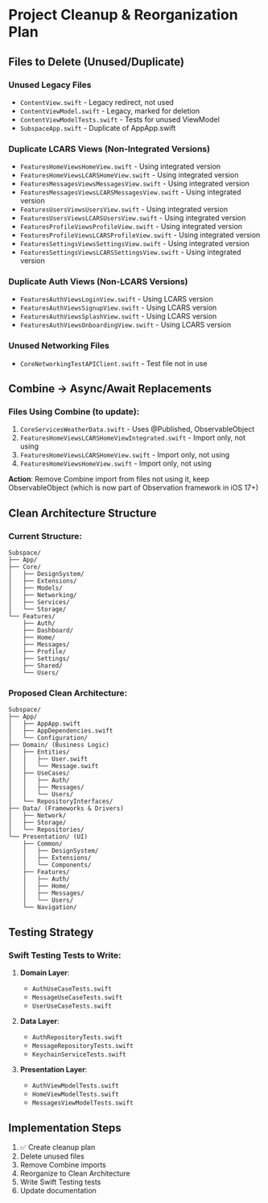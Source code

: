 # Project Cleanup & Reorganization Plan

## Files to Delete (Unused/Duplicate)

### Unused Legacy Files
- `ContentView.swift` - Legacy redirect, not used
- `ContentViewModel.swift` - Legacy, marked for deletion
- `ContentViewModelTests.swift` - Tests for unused ViewModel
- `SubspaceApp.swift` - Duplicate of AppApp.swift

### Duplicate LCARS Views (Non-Integrated Versions)
- `FeaturesHomeViewsHomeView.swift` - Using integrated version
- `FeaturesHomeViewsLCARSHomeView.swift` - Using integrated version
- `FeaturesMessagesViewsMessagesView.swift` - Using integrated version
- `FeaturesMessagesViewsLCARSMessagesView.swift` - Using integrated version
- `FeaturesUsersViewsUsersView.swift` - Using integrated version
- `FeaturesUsersViewsLCARSUsersView.swift` - Using integrated version
- `FeaturesProfileViewsProfileView.swift` - Using integrated version
- `FeaturesProfileViewsLCARSProfileView.swift` - Using integrated version
- `FeaturesSettingsViewsSettingsView.swift` - Using integrated version
- `FeaturesSettingsViewsLCARSSettingsView.swift` - Using integrated version

### Duplicate Auth Views (Non-LCARS Versions)
- `FeaturesAuthViewsLoginView.swift` - Using LCARS version
- `FeaturesAuthViewsSignupView.swift` - Using LCARS version
- `FeaturesAuthViewsSplashView.swift` - Using LCARS version
- `FeaturesAuthViewsOnboardingView.swift` - Using LCARS version

### Unused Networking Files
- `CoreNetworkingTestAPIClient.swift` - Test file not in use

## Combine → Async/Await Replacements

### Files Using Combine (to update):
1. `CoreServicesWeatherData.swift` - Uses @Published, ObservableObject
2. `FeaturesHomeViewsLCARSHomeViewIntegrated.swift` - Import only, not using
3. `FeaturesHomeViewsLCARSHomeView.swift` - Import only, not using
4. `FeaturesHomeViewsHomeView.swift` - Import only, not using

**Action**: Remove Combine import from files not using it, keep ObservableObject (which is now part of Observation framework in iOS 17+)

## Clean Architecture Structure

### Current Structure:
```
Subspace/
├── App/
├── Core/
│   ├── DesignSystem/
│   ├── Extensions/
│   ├── Models/
│   ├── Networking/
│   ├── Services/
│   └── Storage/
└── Features/
    ├── Auth/
    ├── Dashboard/
    ├── Home/
    ├── Messages/
    ├── Profile/
    ├── Settings/
    ├── Shared/
    └── Users/
```

### Proposed Clean Architecture:
```
Subspace/
├── App/
│   ├── AppApp.swift
│   ├── AppDependencies.swift
│   └── Configuration/
├── Domain/ (Business Logic)
│   ├── Entities/
│   │   ├── User.swift
│   │   └── Message.swift
│   ├── UseCases/
│   │   ├── Auth/
│   │   ├── Messages/
│   │   └── Users/
│   └── RepositoryInterfaces/
├── Data/ (Frameworks & Drivers)
│   ├── Network/
│   ├── Storage/
│   └── Repositories/
└── Presentation/ (UI)
    ├── Common/
    │   ├── DesignSystem/
    │   ├── Extensions/
    │   └── Components/
    ├── Features/
    │   ├── Auth/
    │   ├── Home/
    │   ├── Messages/
    │   └── Users/
    └── Navigation/
```

## Testing Strategy

### Swift Testing Tests to Write:
1. **Domain Layer**:
   - `AuthUseCaseTests.swift`
   - `MessageUseCaseTests.swift`
   - `UserUseCaseTests.swift`

2. **Data Layer**:
   - `AuthRepositoryTests.swift`
   - `MessageRepositoryTests.swift`
   - `KeychainServiceTests.swift`

3. **Presentation Layer**:
   - `AuthViewModelTests.swift`
   - `HomeViewModelTests.swift`
   - `MessagesViewModelTests.swift`

## Implementation Steps

1. ✅ Create cleanup plan
2. Delete unused files
3. Remove Combine imports
4. Reorganize to Clean Architecture
5. Write Swift Testing tests
6. Update documentation
